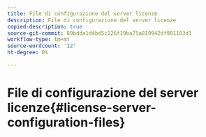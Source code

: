 ```yaml
---
title: File di configurazione del server licenze
description: File di configurazione del server licenze
copied-description: true
source-git-commit: 89bdda1d4bd5c126f19ba75a819942df901183d1
workflow-type: tm+mt
source-wordcount: '12'
ht-degree: 0%

---
```



# File di configurazione del server licenze{#license-server-configuration-files}

